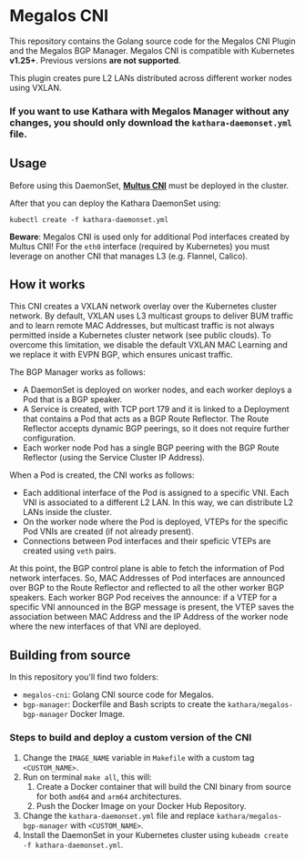 # Megalos CNI

This repository contains the Golang source code for the Megalos CNI Plugin and the Megalos BGP Manager.
Megalos CNI is compatible with Kubernetes **v1.25+**. Previous versions **are not supported**.

This plugin creates pure L2 LANs distributed across different worker nodes using VXLAN.

### If you want to use Kathara with Megalos Manager without any changes, you should only download the `kathara-daemonset.yml` file.

## Usage

Before using this DaemonSet, [**Multus CNI**](https://github.com/intel/multus-cni) must be deployed in the cluster.

After that you can deploy the Kathara DaemonSet using:

`kubectl create -f kathara-daemonset.yml`

**Beware**: Megalos CNI is used only for additional Pod interfaces created by Multus CNI! For the `eth0` interface (required by Kubernetes) you must leverage on another CNI that manages L3 (e.g. Flannel, Calico).

## How it works

This CNI creates a VXLAN network overlay over the Kubernetes cluster network. By default, VXLAN uses L3 multicast groups to deliver BUM traffic and to learn remote MAC Addresses, but multicast traffic is not always permitted inside a Kubernetes cluster network (see public clouds). To overcome this limitation, we disable the default VXLAN MAC Learning and we replace it with EVPN BGP, which ensures unicast traffic.

The BGP Manager works as follows:
- A DaemonSet is deployed on worker nodes, and each worker deploys a Pod that is a BGP speaker.
- A Service is created, with TCP port 179 and it is linked to a Deployment that contains a Pod that acts as a BGP Route Reflector. The Route Reflector accepts dynamic BGP peerings, so it does not require further configuration. 
- Each worker node Pod has a single BGP peering with the BGP Route Reflector (using the Service Cluster IP Address).

When a Pod is created, the CNI works as follows:
- Each additional interface of the Pod is assigned to a specific VNI. Each VNI is associated to a different L2 LAN. In this way, we can distribute L2 LANs inside the cluster.
- On the worker node where the Pod is deployed, VTEPs for the specific Pod VNIs are created (if not already present).
- Connections between Pod interfaces and their speficic VTEPs are created using `veth` pairs.

At this point, the BGP control plane is able to fetch the information of Pod network interfaces. So, MAC Addresses of Pod interfaces are announced over BGP to the Route Reflector and reflected to all the other worker BGP speakers. Each worker BGP Pod receives the announce: if a VTEP for a specific VNI announced in the BGP message is present, the VTEP saves the association between MAC Address and the IP Address of the worker node where the new interfaces of that VNI are deployed.

## Building from source

In this repository you'll find two folders:

- `megalos-cni`: Golang CNI source code for Megalos.
- `bgp-manager`: Dockerfile and Bash scripts to create the `kathara/megalos-bgp-manager` Docker Image.

### Steps to build and deploy a custom version of the CNI

1. Change the `IMAGE_NAME` variable in `Makefile` with a custom tag `<CUSTOM_NAME>`.
2. Run on terminal `make all`, this will:
    1. Create a Docker container that will build the CNI binary from source for both `amd64` and `arm64` architectures.
    2. Push the Docker Image on your Docker Hub Repository.
3. Change the `kathara-daemonset.yml` file and replace `kathara/megalos-bgp-manager` with `<CUSTOM_NAME>`.
4. Install the DaemonSet in your Kubernetes cluster using `kubeadm create -f kathara-daemonset.yml`.
